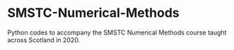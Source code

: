 # SMSTC-Numerical-Methods
Python codes to accompany the SMSTC Numerical Methods course taught across Scotland in 2020.
